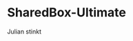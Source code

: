 # SharedBox-Ultimate


































































































Julian stinkt
